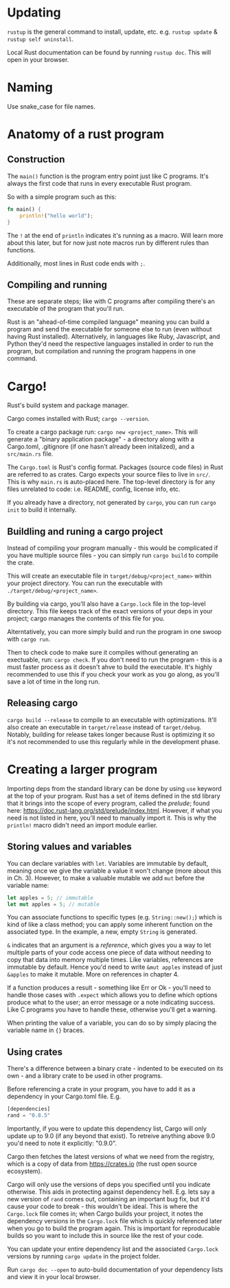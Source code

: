 # Updating
`rustup` is the general command to install, update, etc. e.g. `rustup update` & `rustup self uninstall`.

Local Rust documentation can be found by running `rustup doc`. This will open in your browser.

# Naming
Use snake_case for file names.



# Anatomy of a rust program
## Construction
The `main()` function is the program entry point just like C programs. It's always the first code that runs in every executable Rust program.

So with a simple program such as this:
```rust
fn main() {
    println!("hello world");
}
```

The `!` at the end of `println` indicates it's running as a macro. Will learn more about this later, but for now just note macros run by different rules than functions.

Additionally, most lines in Rust code ends with `;`.

## Compiling and running
These are separate steps; like with C programs after compiling there's an executable of the program that you'll run.

Rust is an "ahead-of-time compiled language" meaning you can build a program and send the executable for someone else to run (even without having Rust installed). Alternatively, in languages like Ruby, Javascript, and Python they'd need the respective languages installed in order to run the program, but compilation and running the program happens in one command.

# Cargo!
Rust's build system and package manager.

Cargo comes installed with Rust; `cargo --version`.

To create a cargo package run: `cargo new <project_name>`. This will generate a "binary application package" - a directory along with a Cargo.toml, .gitignore (if one hasn't already been initalized), and a `src/main.rs` file.

The `Cargo.toml` is Rust's config format. Packages (source code files) in Rust are referred to as crates. Cargo expects your source files to live in `src/`. This is why `main.rs` is auto-placed here. The top-level directory is for any files unrelated to code: i.e. README, config, license info, etc.

If you already have a directory, not generated by `cargo`, you can run `cargo init` to build it internally.

## Buildling and runing a cargo project
Instead of compiling your program manually - this would be complicated if you have multiple source files - you can simply run `cargo build` to compile the crate.

This will create an executable file in `target/debug/<project_name>` within your project directory. You can run the executable with `./target/debug/<project_name>`.

By building via cargo, you'll also have a `Cargo.lock` file in the top-level directory. This file keeps track of the exact versions of your deps in your project; cargo manages the contents of this file for you.

Alterntatively, you can more simply build and run the program in one swoop with `cargo run`.

Then to check code to make sure it compiles without generating an exectuable, run: `cargo check`. If you don't need to run the program - this is a must faster process as it doesn't ahve to build the executable. It's highly recommended to use this if you check your work as you go along, as you'll save a lot of time in the long run.

## Releasing cargo
`cargo build --release` to compile to an executable with optimizations. It'll also create an executable in `target/release` instead of `target/debug`. Notably, building for release takes longer because Rust is optimizing it so it's not recommended to use this regularly while in the development phase.


# Creating a larger program
Importing deps from the standard library can be done by  using `use` keyword at the top of your program. Rust has a set of items defined in the std library that it brings into the scope of every program, called the _prelude_; found here: https://doc.rust-lang.org/std/prelude/index.html. However, if what you need is not listed in here,  you'll need to manually import it. This is why the `println!` macro didn't need an import module earlier.

## Storing values and variables
You can declare variables with `let`. Variables are immutable by default, meaning once we give the variable a value it won't change (more about this in Ch. 3). However, to make a valuable mutable we add `mut` before the variable name:
```rust
let apples = 5; // immutable
let mut apples = 5; // mutable
```

You can associate functions to specific types (e.g. `String::new();`) which is kind of like a class method; you can apply some inherent function on the associated type. In the example, a new, empty `String` is generated.

`&` indicates that an argument is a _reference_, which gives you a way to let multiple parts of your code access one piece of data without needing to copy that data into memory multiple times. Like variables, references are immutable by default. Hence you'd need to write `&mut apples` instead of just `&apples` to make it mutable. More on references in chapter 4.

If a function produces a result - something like Err or Ok - you'll need to handle those cases with `.expect` which allows you to define which options produce what to the user; an error message or a note indicating success. Like C programs you have to handle these, otherwise you'll get a warning.

When printing the value of a variable, you can do so by simply placing the variable name in `{}` braces.

## Using crates
There's a difference between a binary crate - indented to be executed on its own - and a library crate to be used in other programs.

Before referencing a crate in your program, you have to add it as a dependency in your Cargo.toml file. E.g.
```rust
[dependencies]
rand = "0.8.5"
```

Importantly, if you were to update this dependency list, Cargo will only update up to 9.0 (if any beyond that exist). To retreive anything above 9.0 you'd need to note it explicitly: "0.9.0".

Cargo then fetches the latest versions of what we need from the registry, which is a copy of data from https://crates.io (the rust open source ecosystem).

Cargo will only use the versions of deps you specified until you indicate otherwise. This aids in protecting against dependency hell. E.g. lets say a new version of `rand` comes out, containing an important bug fix, but it'd cause your code to break  - this wouldn't be ideal. This is where the `Cargo.lock` file comes in; when Cargo builds your project, it notes the dependency versions in the `Cargo.lock` file which is quickly referenced later when you go to build the program again. This is important for reproducable builds so you want to include this in source like the rest of your code.

You can update your entire dependency list and the associated `Cargo.lock` versions by running `cargo update` in the project folder.

Run `cargo doc --open` to auto-build documentation of your dependency lists and view it in your local browser.

